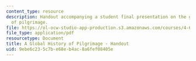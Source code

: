 ```yaml
---
content_type: resource
description: Handout accompanying a student final presentation on the global history
  of pilgrimage.
file: https://ol-ocw-studio-app-production.s3.amazonaws.com/courses/4-696-a-global-history-of-architecture-writing-seminar-spring-2008/9ebe6c235c7be68eb4ac8a6fef08405e_MIT4_696s08_project05_handout.pdf
file_type: application/pdf
resourcetype: Document
title: A Global History of Pilgrimage - Handout
uid: 9ebe6c23-5c7b-e68e-b4ac-8a6fef08405e
---
```

